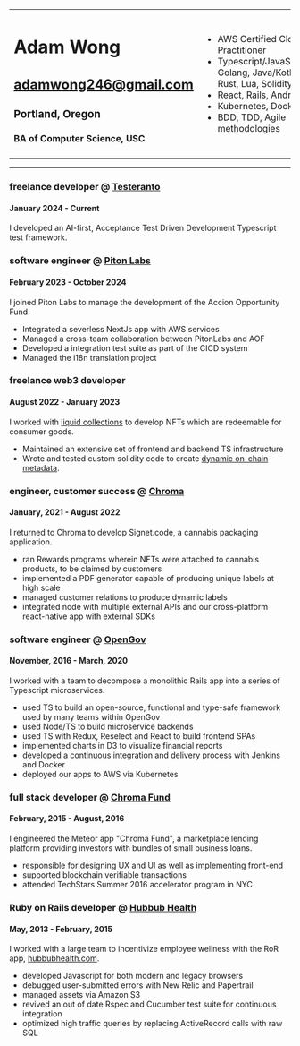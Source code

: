 |     |  |
| -------- | ------- |
| <h1> Adam Wong </h1> <h2>adamwong246@gmail.com</h2> <h3>Portland, Oregon </h3> <h4>BA of Computer Science, USC </h4> | <ul> <li>AWS Certified Cloud Practitioner </li> <li>Typescript/JavaScript/Node, Golang, Java/Kotlin, Ruby, Rust, Lua, Solidity</li><li>React, Rails, Android</li><li>Kubernetes, Docker </li><li>BDD, TDD, Agile methodologies </li> </ul>    | 

--- 

### freelance developer @ [Testeranto]("https://www.npmjs.com/package/testeranto)

#### January 2024 - Current

I developed an AI-first, Acceptance Test Driven Development Typescript test framework.

### software engineer @ [Piton Labs](https://pitonlabs.com/)

#### February 2023 - October 2024

I joined Piton Labs to manage the development of the Accion Opportunity Fund.

- Integrated a severless NextJs app with AWS services
- Managed a cross-team collaboration between PitonLabs and AOF
- Developed a integration test suite as part of the CICD system
- Managed the i18n translation project

### freelance web3 developer

#### August 2022 - January 2023

I worked with [liquid collections](https://liquidcollections.com/) to develop NFTs which are redeemable for consumer goods.

- Maintained an extensive set of frontend and backend TS infrastructure
- Wrote and tested custom solidity code to create [dynamic on-chain metadata](https://opensea.io/assets/ethereum/0xa983d04c0fca6ab46452fe6281a1fcd7f982e3f5/0).

### engineer, customer success @ [Chroma](http://www.chromasignet.com)

#### January, 2021 - August 2022

I returned to Chroma to develop Signet.code, a cannabis packaging application.

- ran Rewards programs wherein NFTs were attached to cannabis products, to be claimed by customers
- implemented a PDF generator capable of producing unique labels at high scale
- managed customer relations to produce dynamic labels
- integrated node with multiple external APIs and our cross-platform react-native app with external SDKs

### software engineer @ [OpenGov](http://www.opengov.com/)

#### November, 2016 - March, 2020

I worked with a team to decompose a monolithic Rails app into a series of Typescript microservices.

- used TS to build an open-source, functional and type-safe framework used by many teams within OpenGov
- used Node/TS to build microservice backends
- used TS with Redux, Reselect and React to build frontend SPAs
- implemented charts in D3 to visualize financial reports
- developed a continuous integration and delivery process with Jenkins and Docker
- deployed our apps to AWS via Kubernetes

### full stack developer @ [Chroma Fund](https://chroma.fund)

#### February, 2015 - August, 2016

I engineered the Meteor app "Chroma Fund", a marketplace lending platform providing investors with bundles of small business loans.

- responsible for designing UX and UI as well as implementing front-end
- supported blockchain verifiable transactions
- attended TechStars Summer 2016 accelerator program in NYC

### Ruby on Rails developer @ [Hubbub Health](https://www.hubbubhealth.com/)

#### May, 2013 - February, 2015

I worked with a large team to incentivize employee wellness with the RoR app, [hubbubhealth.com](hubbubhealth.com).

- developed Javascript for both modern and legacy browsers
- debugged user-submitted errors with New Relic and Papertrail
- managed assets via Amazon S3
- revived an out of date Rspec and Cucumber test suite for continuous integration
- optimized high traffic queries by replacing ActiveRecord calls with raw SQL
